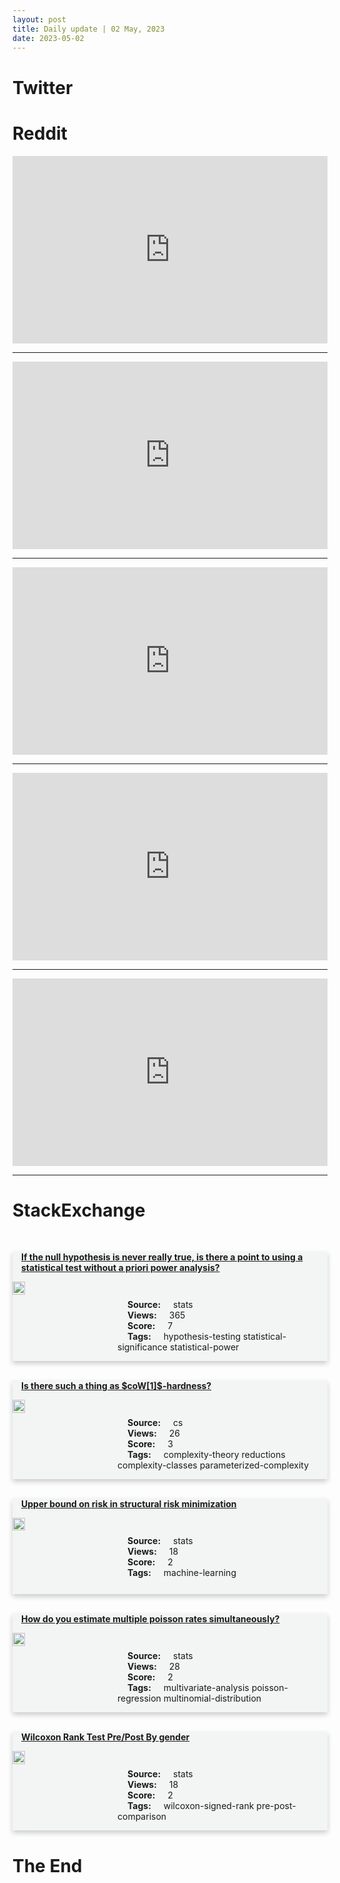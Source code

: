 ```yaml
---
layout: post
title: Daily update | 02 May, 2023
date: 2023-05-02
---
```


<script async src="https://platform.twitter.com/widgets.js" charset="utf-8"></script>


<script src='https://storage.ko-fi.com/cdn/scripts/overlay-widget.js'></script>
<script>
  kofiWidgetOverlay.draw('themldojo', {
    'type': 'floating-chat',
    'floating-chat.donateButton.text': 'Support me',
    'floating-chat.donateButton.background-color': '#f45d22',
    'floating-chat.donateButton.text-color': '#fff'
  });
</script>

# Twitter 

<blockquote class="twitter-tweet"><a href="https://twitter.com/spectatorindex/status/1653162970271342594"></a></blockquote>

<blockquote class="twitter-tweet"><a href="https://twitter.com/WallStreetSilv/status/1653177514024419329"></a></blockquote>

<blockquote class="twitter-tweet"><a href="https://twitter.com/Lukewearechange/status/1653175266699517957"></a></blockquote>

<blockquote class="twitter-tweet"><a href="https://twitter.com/sharyph_/status/1652939226239975426"></a></blockquote>

<blockquote class="twitter-tweet"><a href="https://twitter.com/Kynsofficial/status/1652957588647038976"></a></blockquote>

<blockquote class="twitter-tweet"><a href="https://twitter.com/ylecun/status/1653034551621427200"></a></blockquote>

<blockquote class="twitter-tweet"><a href="https://twitter.com/DeepLearningAI_/status/1653025226660167680"></a></blockquote>

<blockquote class="twitter-tweet"><a href="https://twitter.com/GoogleAI/status/1652941593249284097"></a></blockquote>

<blockquote class="twitter-tweet"><a href="https://twitter.com/kaggle/status/1653158581619900416"></a></blockquote>

<blockquote class="twitter-tweet"><a href="https://twitter.com/StanfordAILab/status/1653151876895113218"></a></blockquote>

# Reddit 

<iframe id="reddit-embed" src="https://www.redditmedia.com/r/MachineLearning/comments/134j8lm/n_the_godfather_of_ai_leaves_google_and_warns_of?ref_source=embed&amp;ref=share&amp;embed=true" sandbox="allow-scripts allow-same-origin allow-popups" style="border: none;" height="300" width="100%" scrolling="yes"></iframe>
<hr style="width:100%;text-align:left;margin-left:0">
<iframe id="reddit-embed" src="https://www.redditmedia.com/r/datascience/comments/134i0j1/change_aversion_be_like?ref_source=embed&amp;ref=share&amp;embed=true" sandbox="allow-scripts allow-same-origin allow-popups" style="border: none;" height="300" width="100%" scrolling="yes"></iframe>
<hr style="width:100%;text-align:left;margin-left:0">
<iframe id="reddit-embed" src="https://www.redditmedia.com/r/MachineLearning/comments/134r0xf/p_soulsgym_beating_dark_souls_iii_bosses_with?ref_source=embed&amp;ref=share&amp;embed=true" sandbox="allow-scripts allow-same-origin allow-popups" style="border: none;" height="300" width="100%" scrolling="yes"></iframe>
<hr style="width:100%;text-align:left;margin-left:0">
<iframe id="reddit-embed" src="https://www.redditmedia.com/r/MachineLearning/comments/134q2so/n_huggingfacenvidia_release_open_source_gpt2b?ref_source=embed&amp;ref=share&amp;embed=true" sandbox="allow-scripts allow-same-origin allow-popups" style="border: none;" height="300" width="100%" scrolling="yes"></iframe>
<hr style="width:100%;text-align:left;margin-left:0">
<iframe id="reddit-embed" src="https://www.redditmedia.com/r/MachineLearning/comments/134x9zg/research_an_alternative_to_selfattention?ref_source=embed&amp;ref=share&amp;embed=true" sandbox="allow-scripts allow-same-origin allow-popups" style="border: none;" height="300" width="100%" scrolling="yes"></iframe>
<hr style="width:100%;text-align:left;margin-left:0">

<style>
.card {
box-shadow: 0 4px 8px 0 rgba(0,0,0,0.2);
transition: 0.3s;
width: 100%;
background-color: #F3F4F4;
}
p{
    margin-left:  3em;
    padding-top: 1em;
}
.part2{
    display: grid;
    grid-template-columns: 1fr 3fr;
}
h4{
    margin: 1em;
}

.card:hover {
box-shadow: 0 8px 16px 0 rgba(0,0,0,0.2);
}
b {
padding: 2px 16px;
}
</style>
  
# StackExchange 


  <br>
  <div class="card">
  <h4><a href='https://stats.stackexchange.com/questions/614572/if-the-null-hypothesis-is-never-really-true-is-there-a-point-to-using-a-statist'>If the null hypothesis is never really true, is there a point to using a statistical test without a priori power analysis?</a></h4> 
  <div class="part2">
      <img src="https://cdn.sstatic.net/Sites/stats/Img/apple-touch-icon@2.png?v=344f57aa10cc" alt="Img missing!" style="width:40%">
      <p><b>Source:</b> stats<br><b>Views:</b> 365<br><b>Score:</b> 7<br><b>Tags:</b> <span class="badge badge-dark">hypothesis-testing</span> <span class="badge badge-dark">statistical-significance</span> <span class="badge badge-dark">statistical-power</span></p> 
  </div>
  </div>
      
  <br>
  <div class="card">
  <h4><a href='https://cs.stackexchange.com/questions/159918/is-there-such-a-thing-as-cow1-hardness'>Is there such a thing as $coW[1]$-hardness?</a></h4> 
  <div class="part2">
      <img src="https://cdn.sstatic.net/Sites/cs/Img/apple-touch-icon@2.png?v=324a3e0c2b03" alt="Img missing!" style="width:40%">
      <p><b>Source:</b> cs<br><b>Views:</b> 26<br><b>Score:</b> 3<br><b>Tags:</b> <span class="badge badge-dark">complexity-theory</span> <span class="badge badge-dark">reductions</span> <span class="badge badge-dark">complexity-classes</span> <span class="badge badge-dark">parameterized-complexity</span></p> 
  </div>
  </div>
      
  <br>
  <div class="card">
  <h4><a href='https://stats.stackexchange.com/questions/614585/upper-bound-on-risk-in-structural-risk-minimization'>Upper bound on risk in structural risk minimization</a></h4> 
  <div class="part2">
      <img src="https://cdn.sstatic.net/Sites/stats/Img/apple-touch-icon@2.png?v=344f57aa10cc" alt="Img missing!" style="width:40%">
      <p><b>Source:</b> stats<br><b>Views:</b> 18<br><b>Score:</b> 2<br><b>Tags:</b> <span class="badge badge-dark">machine-learning</span></p> 
  </div>
  </div>
      
  <br>
  <div class="card">
  <h4><a href='https://stats.stackexchange.com/questions/614618/how-do-you-estimate-multiple-poisson-rates-simultaneously'>How do you estimate multiple poisson rates simultaneously?</a></h4> 
  <div class="part2">
      <img src="https://cdn.sstatic.net/Sites/stats/Img/apple-touch-icon@2.png?v=344f57aa10cc" alt="Img missing!" style="width:40%">
      <p><b>Source:</b> stats<br><b>Views:</b> 28<br><b>Score:</b> 2<br><b>Tags:</b> <span class="badge badge-dark">multivariate-analysis</span> <span class="badge badge-dark">poisson-regression</span> <span class="badge badge-dark">multinomial-distribution</span></p> 
  </div>
  </div>
      
  <br>
  <div class="card">
  <h4><a href='https://stats.stackexchange.com/questions/614621/wilcoxon-rank-test-pre-post-by-gender'>Wilcoxon Rank Test Pre/Post By gender</a></h4> 
  <div class="part2">
      <img src="https://cdn.sstatic.net/Sites/stats/Img/apple-touch-icon@2.png?v=344f57aa10cc" alt="Img missing!" style="width:40%">
      <p><b>Source:</b> stats<br><b>Views:</b> 18<br><b>Score:</b> 2<br><b>Tags:</b> <span class="badge badge-dark">wilcoxon-signed-rank</span> <span class="badge badge-dark">pre-post-comparison</span></p> 
  </div>
  </div>
      
# The End
